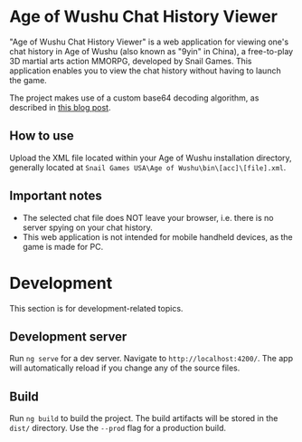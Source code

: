 # Age of Wushu Chat History Viewer
"Age of Wushu Chat History Viewer" is a web application for viewing one's chat history in Age of Wushu (also known as "9yin" in China), a free-to-play 3D martial arts action MMORPG, developed by Snail Games. This application enables you to view the chat history without having to launch the game.

The project makes use of a custom base64 decoding algorithm, as described in [this blog post](https://blog.ersan.io/2020/12/30/cracking-age-of-wushus-chat-log-encoding/).

## How to use
Upload the XML file located within your Age of Wushu installation directory, generally located at `Snail Games USA\Age of Wushu\bin\[acc]\[file].xml`.

## Important notes
- The selected chat file does NOT leave your browser, i.e. there is no server spying on your chat history.
- This web application is not intended for mobile handheld devices, as the game is made for PC.

# Development
This section is for development-related topics.

## Development server
Run `ng serve` for a dev server. Navigate to `http://localhost:4200/`. The app will automatically reload if you change any of the source files.

## Build
Run `ng build` to build the project. The build artifacts will be stored in the `dist/` directory. Use the `--prod` flag for a production build.
